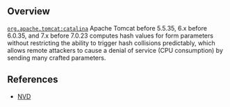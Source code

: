 ## Overview
[`org.apache.tomcat:catalina`](http://search.maven.org/#search%7Cga%7C1%7Ca%3A%22catalina%22)
Apache Tomcat before 5.5.35, 6.x before 6.0.35, and 7.x before 7.0.23 computes hash values for form parameters without restricting the ability to trigger hash collisions predictably, which allows remote attackers to cause a denial of service (CPU consumption) by sending many crafted parameters.

## References
- [NVD](https://web.nvd.nist.gov/view/vuln/detail?vulnId=CVE-2011-4858)
